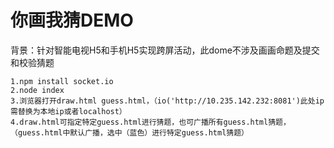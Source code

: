 # 你画我猜DEMO
背景：针对智能电视H5和手机H5实现跨屏活动，此dome不涉及画画命题及提交和校验猜题

```
1.npm install socket.io
2.node index
3.浏览器打开draw.html guess.html，（io('http://10.235.142.232:8081')此处ip需替换为本地ip或者localhost）
4.draw.html可指定特定guess.html进行猜题，也可广播所有guess.html猜题，（guess.html中默认广播，选中（蓝色）进行特定guess.html猜题）
```
